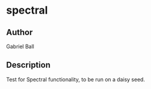 # spectral

## Author

Gabriel Ball

## Description

Test for Spectral functionality, to be run on a daisy seed.
